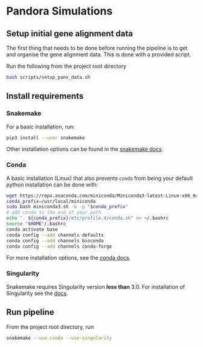 # Pandora Simulations

## Setup initial gene alignment data

The first thing that needs to be done before running the pipeline is to get and organise
the gene alignment data. This is done with a provided script.  

Run the following from the project root directory

```sh
bash scripts/setup_panx_data.sh
```

## Install requirements

### Snakemake

For a basic installation, run:

```sh
pip3 install --user snakemake
```

Other installation options can be found in the [snakemake docs](https://snakemake.readthedocs.io/en/stable/getting_started/installation.html).

### Conda

A basic installation (Linux) that also prevents `conda` from being your default python installation
can be done with:

```sh
wget https://repo.anaconda.com/miniconda/Miniconda3-latest-Linux-x86_64.sh -O miniconda3.sh
conda_prefix=/usr/local/miniconda
sudo bash miniconda3.sh -b -p "$conda_prefix"
# add conda to the end of your path
echo ". ${conda_prefix}/etc/profile.d/conda.sh" >> ~/.bashrc
source "$HOME"/.bashrc
conda activate base
conda config --add channels defaults
conda config --add channels bioconda
conda config --add channels conda-forge
```

For more installation options, see the [conda docs](https://docs.conda.io/projects/conda/en/latest/user-guide/install/index.html#).

### Singularity

Snakemake requires Singularity version **less than** 3.0. For installation of Singularity
see the [docs](https://www.sylabs.io/guides/2.6/user-guide/quick_start.html#quick-installation-steps).

## Run pipeline

From the project root directory, run

```sh
snakemake --use-conda --use-singularity
```
